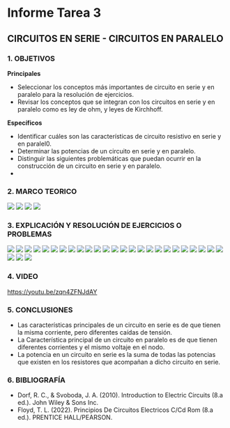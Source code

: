 # Informe Tarea 3
## CIRCUITOS EN SERIE - CIRCUITOS EN PARALELO
### 1. OBJETIVOS

**Principales**
- Seleccionar los conceptos más importantes de circuito en serie y en paralelo para la resolución de ejercicios.
- Revisar los conceptos que se integran con los circuitos en serie y en paralelo como es ley de ohm, y leyes de Kirchhoff.

**Específicos**

- Identificar cuáles son las características de circuito resistivo en serie y en paralel0.
- Determinar las potencias de un circuito en serie y en paralelo.
- Distinguir las siguientes problemáticas que puedan ocurrir en la construcción de un circuito en serie y en paralelo.
- 
### 2. MARCO TEORICO
![](https://github.com/SanchezMaiAndresSebastian/Tarea3/blob/main/Fotos/1.png)
![](https://github.com/SanchezMaiAndresSebastian/Tarea3/blob/main/Fotos/3.png)
![](https://github.com/SanchezMaiAndresSebastian/Tarea3/blob/main/Fotos/2.png)
![](https://github.com/SanchezMaiAndresSebastian/Tarea3/blob/main/Fotos/4.png)

### 3. EXPLICACIÓN Y RESOLUCIÓN DE EJERCICIOS O PROBLEMAS
![](https://github.com/SanchezMaiAndresSebastian/Tarea3/blob/main/Fotos/Tarea%203-%20Fund.%20de%20Circuitos%202022a-01.png)
![](https://github.com/SanchezMaiAndresSebastian/Tarea3/blob/main/Fotos/Tarea%203-%20Fund.%20de%20Circuitos%202022a-02.png)
![](https://github.com/SanchezMaiAndresSebastian/Tarea3/blob/main/Fotos/Tarea%203-%20Fund.%20de%20Circuitos%202022a-03.png)
![](https://github.com/SanchezMaiAndresSebastian/Tarea3/blob/main/Fotos/Tarea%203-%20Fund.%20de%20Circuitos%202022a-04.png)
![](https://github.com/SanchezMaiAndresSebastian/Tarea3/blob/main/Fotos/Tarea%203-%20Fund.%20de%20Circuitos%202022a-05.png)
![](https://github.com/SanchezMaiAndresSebastian/Tarea3/blob/main/Fotos/Tarea%203-%20Fund.%20de%20Circuitos%202022a-06.png)
![](https://github.com/SanchezMaiAndresSebastian/Tarea3/blob/main/Fotos/Tarea%203-%20Fund.%20de%20Circuitos%202022a-07.png)
![](https://github.com/SanchezMaiAndresSebastian/Tarea3/blob/main/Fotos/Tarea%203-%20Fund.%20de%20Circuitos%202022a-08.png)
![](https://github.com/SanchezMaiAndresSebastian/Tarea3/blob/main/Fotos/Tarea%203-%20Fund.%20de%20Circuitos%202022a-09.png)
![](https://github.com/SanchezMaiAndresSebastian/Tarea3/blob/main/Fotos/Tarea%203-%20Fund.%20de%20Circuitos%202022a-10.png)
![](https://github.com/SanchezMaiAndresSebastian/Tarea3/blob/main/Fotos/Tarea%203-%20Fund.%20de%20Circuitos%202022a-11.png)
![](https://github.com/SanchezMaiAndresSebastian/Tarea3/blob/main/Fotos/Tarea%203-%20Fund.%20de%20Circuitos%202022a-12.png)
![](https://github.com/SanchezMaiAndresSebastian/Tarea3/blob/main/Fotos/Tarea%203-%20Fund.%20de%20Circuitos%202022a-13.png)
![](https://github.com/SanchezMaiAndresSebastian/Tarea3/blob/main/Fotos/Tarea%203-%20Fund.%20de%20Circuitos%202022a-14.png)
![](https://github.com/SanchezMaiAndresSebastian/Tarea3/blob/main/Fotos/Tarea%203-%20Fund.%20de%20Circuitos%202022a-15.png)
![](https://github.com/SanchezMaiAndresSebastian/Tarea3/blob/main/Fotos/Tarea%203-%20Fund.%20de%20Circuitos%202022a-16.png)
![](https://github.com/SanchezMaiAndresSebastian/Tarea3/blob/main/Fotos/Tarea%203-%20Fund.%20de%20Circuitos%202022a-17.png)
![](https://github.com/SanchezMaiAndresSebastian/Tarea3/blob/main/Fotos/Tarea%203-%20Fund.%20de%20Circuitos%202022a-18.png)
![](https://github.com/SanchezMaiAndresSebastian/Tarea3/blob/main/Fotos/Tarea%203-%20Fund.%20de%20Circuitos%202022a-19.png)
![](https://github.com/SanchezMaiAndresSebastian/Tarea3/blob/main/Fotos/Tarea%203-%20Fund.%20de%20Circuitos%202022a-20.png)
![](https://github.com/SanchezMaiAndresSebastian/Tarea3/blob/main/Fotos/Tarea%203-%20Fund.%20de%20Circuitos%202022a-21.png)
![](https://github.com/SanchezMaiAndresSebastian/Tarea3/blob/main/Fotos/Tarea%203-%20Fund.%20de%20Circuitos%202022a-22.png)
![](https://github.com/SanchezMaiAndresSebastian/Tarea3/blob/main/Fotos/Tarea%203-%20Fund.%20de%20Circuitos%202022a-23.png)
![](https://github.com/SanchezMaiAndresSebastian/Tarea3/blob/main/Fotos/Tarea%203-%20Fund.%20de%20Circuitos%202022a-24.png)
![](https://github.com/SanchezMaiAndresSebastian/Tarea3/blob/main/Fotos/Tarea%203-%20Fund.%20de%20Circuitos%202022a-25.png)
![](https://github.com/SanchezMaiAndresSebastian/Tarea3/blob/main/Fotos/Tarea%203-%20Fund.%20de%20Circuitos%202022a-26.png)
![](https://github.com/SanchezMaiAndresSebastian/Tarea3/blob/main/Fotos/Tarea%203-%20Fund.%20de%20Circuitos%202022a-27.png)
![](https://github.com/SanchezMaiAndresSebastian/Tarea3/blob/main/Fotos/Tarea%203-%20Fund.%20de%20Circuitos%202022a-28.png)

### 4. VIDEO

https://youtu.be/zqn4ZFNJdAY

### 5. CONCLUSIONES

- Las características principales de un circuito en serie es de que tienen la misma corriente, pero diferentes caídas de tensión.
- La Característica principal de un circuito en paralelo es de que tienen diferentes corrientes y el mismo voltaje en el nodo.
- La potencia en un circuito en serie es la suma de todas las potencias que existen en los resistores que acompañan a dicho circuito en serie.

### 6. BIBLIOGRAFÍA

- Dorf, R. C., & Svoboda, J. A. (2010). Introduction to Electric Circuits (8.a ed.). John Wiley & Sons Inc.
- Floyd, T. L. (2022). Principios De Circuitos Electricos C/Cd Rom (8.a ed.). PRENTICE HALL/PEARSON.
